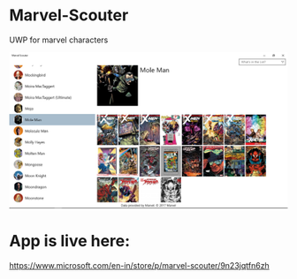 # Marvel-Scouter
UWP for marvel characters

![App Screenshot](/scout.png)

# App is live here:
https://www.microsoft.com/en-in/store/p/marvel-scouter/9n23jqtfn6zh
